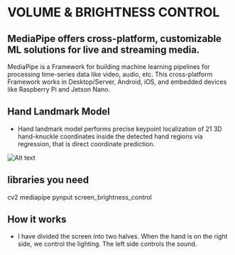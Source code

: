 # VOLUME & BRIGHTNESS CONTROL


## MediaPipe offers cross-platform, customizable ML solutions for live and streaming media.
MediaPipe is a Framework for building machine learning pipelines for processing time-series data like video, audio, etc. This cross-platform Framework works in Desktop/Server, Android, iOS, and embedded devices like Raspberry Pi and Jetson Nano.


## Hand Landmark Model
- Hand landmark model performs precise keypoint localization of 21 3D hand-knuckle coordinates inside the detected hand regions via regression, that is direct coordinate prediction.


<img src="image.png" alt="Alt text" title="Optional title">


## libraries you need 
cv2
mediapipe 
pynput
screen_brightness_control

## How it works
- I have divided the screen into two halves. When the hand is on the right side, we control the lighting. The left side controls the sound.
